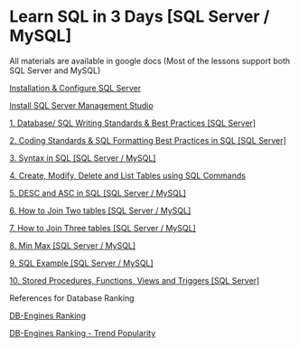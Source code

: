 # Learn SQL in 3 Days [SQL Server / MySQL]
All materials are available in google docs
(Most of the lessons support both SQL Server and MySQL)

[Installation & Configure SQL Server](https://www.microsoft.com/en-us/sql-server/sql-server-downloads)

[Install SQL Server Management Studio](https://docs.microsoft.com/en-us/sql/ssms/download-sql-server-management-studio-ssms?view=sql-server-ver15)

[1. Database/ SQL Writing Standards & Best Practices [SQL Server]](https://docs.google.com/document/d/19KFb12PFvnvCchlJvmpYFQ2ZG_Y7yAbQV_w3Uigm3os/edit)

[2. Coding Standards & SQL Formatting Best Practices in SQL [SQL Server]](https://docs.google.com/document/d/1E8izhR904W0goZusIGvLCcKIiH4ZevdG6GCEOIqKTgg/edit)

[3. Syntax in SQL [SQL Server / MySQL]](https://docs.google.com/document/d/1weO_j7fpsPWV27rMB9_oecytd6gk_VTaFwaSKu7QrDI/edit#heading=h.rw0cnaan3ro7)

[4. Create, Modify, Delete and List Tables using SQL Commands](https://docs.google.com/document/d/1rt5CuOVzVkpd74ePmk7MbnR8dM1OykjmWbnekrNkXbI/edit#heading=h.y7jp32e8jgaf)

[5. DESC and ASC in SQL [SQL Server / MySQL]](https://docs.google.com/document/d/19AR-_RsKK8BM61d5MDhMthYPzO9jPCV5SLjB8Raom6M/edit)

[6. How to Join Two tables [SQL Server / MySQL]](https://docs.google.com/document/d/1hMVjj2EBMvk1zE0bcA5Mb0cdC6QXkqlo_gz2i_lo9w8/edit)

[7. How to Join Three tables [SQL Server / MySQL]](https://docs.google.com/document/d/1Rmua-w8L8Lk3cR-fs8ft8TEkg9VPZMhBd3u-iU-7OrI/edit)

[8. Min Max [SQL Server / MySQL]](https://docs.google.com/document/d/13U2fS-OGMpkIiiu5QQq28lUoMzGitseXE2bcedNZ8tw/edit)

[9. SQL Example [SQL Server / MySQL]](https://docs.google.com/document/d/1E8LnT6bB1XQlwINiz6-ym482kPwMgZ-HAEh1EY9xVbs/edit)

[10. Stored Procedures, Functions, Views and Triggers [SQL Server]](https://docs.google.com/document/d/1ZLLKn6K5fJe6vo1lx-kvIPE78wuW7-6QxGpvjg4rzRg/edit#)



References for Database Ranking

[DB-Engines Ranking](https://db-engines.com/en/ranking)

[DB-Engines Ranking - Trend Popularity](https://db-engines.com/en/ranking_trend)

